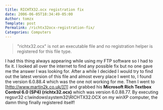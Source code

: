 ```yaml
---
title: RICHTX32.ocx registration fix
date: 2006-06-05T18:34:49-05:00
Author: tomzx
Template: post
Permalink: /richtx32ocx-registration-fix/
Categories: Computers
---
```


> "richtx32.ocx" is not an executable file and no registration helper is registered for this file type.

I had this thing always appearing while using my FTP software so I had to fix it. I looked all over the internet to find any possible fix but no one gave me the answer I was looking for. After a while I decided I would try to find out the latest version of this file and almost every place I went to, I found the version 6.0.88.4 which was the one not working for me. Then I went to [http://www.martin2k.co.uk/][1] and grabbed his **Microsoft Rich Textbox Control 6.0 (SP4) (richtx32.ocx)** which was version 6.0.88.77. By executing regsvr32 c:\windows\system32\RICHTX32.OCX on my winXP computer, the damn thing finally registered itself!

 [1]: http://www.martin2k.co.uk/vb6/vb6download4.php